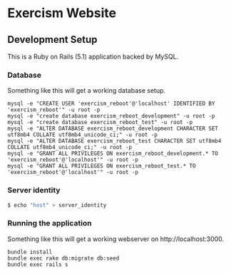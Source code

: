 # Exercism Website

## Development Setup

This is a Ruby on Rails (5.1) application backed by MySQL.

### Database

Something like this will get a working database setup.

```
mysql -e "CREATE USER 'exercism_reboot'@'localhost' IDENTIFIED BY 'exercism_reboot'" -u root -p
mysql -e "create database exercism_reboot_development" -u root -p
mysql -e "create database exercism_reboot_test" -u root -p
mysql -e "ALTER DATABASE exercism_reboot_development CHARACTER SET utf8mb4 COLLATE utf8mb4_unicode_ci;" -u root -p
mysql -e "ALTER DATABASE exercism_reboot_test CHARACTER SET utf8mb4 COLLATE utf8mb4_unicode_ci;" -u root -p
mysql -e "GRANT ALL PRIVILEGES ON exercism_reboot_development.* TO 'exercism_reboot'@'localhost'" -u root -p
mysql -e "GRANT ALL PRIVILEGES ON exercism_reboot_test.* TO 'exercism_reboot'@'localhost'" -u root -p
```

### Server identity

```bash
$ echo "host" > server_identity
```

### Running the application

Something like this will get a working webserver on http://localhost:3000.

```
bundle install
bundle exec rake db:migrate db:seed
bundle exec rails s
```
